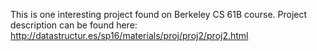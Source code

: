 This is one interesting project found on Berkeley CS 61B course. Project description can be found here: http://datastructur.es/sp16/materials/proj/proj2/proj2.html
